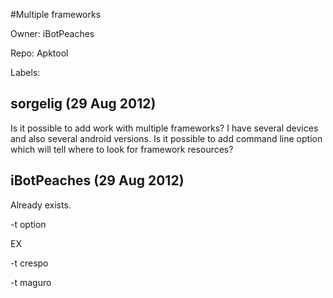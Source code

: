 #Multiple frameworks

Owner: iBotPeaches

Repo: Apktool

Labels: 

## sorgelig (29 Aug 2012)

Is it possible to add work with multiple frameworks? I have several devices and also several android versions. 
Is it possible to add command line option which will tell where to look for framework resources?


## iBotPeaches (29 Aug 2012)

Already exists.

-t option

EX

-t crespo

-t maguro


